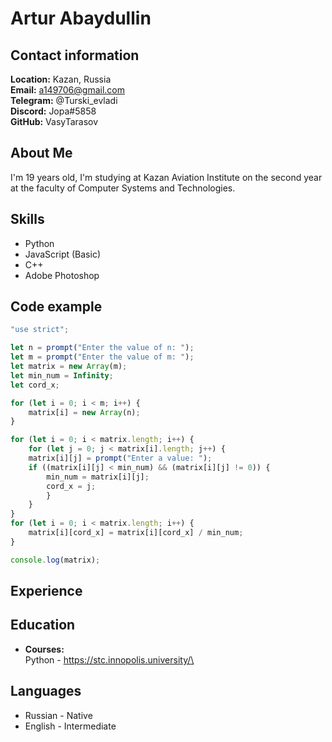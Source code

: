# Artur Abaydullin
## Contact information
**Location:** Kazan, Russia\
**Email:** a149706@gmail.com\
**Telegram:** @Turski_evladi\
**Discord:** Jopa#5858\
**GitHub:** VasyTarasov
## About Me
I'm 19 years old, I'm studying at Kazan Aviation Institute on the second year at the faculty of Computer Systems and Technologies.
## Skills
* Python
* JavaScript (Basic)
* C++
* Adobe Photoshop
## Code example
```js
"use strict";

let n = prompt("Enter the value of n: ");
let m = prompt("Enter the value of m: ");
let matrix = new Array(m);
let min_num = Infinity;
let cord_x;

for (let i = 0; i < m; i++) {
    matrix[i] = new Array(n);
}

for (let i = 0; i < matrix.length; i++) {
    for (let j = 0; j < matrix[i].length; j++) {
    matrix[i][j] = prompt("Enter a value: ");
    if ((matrix[i][j] < min_num) && (matrix[i][j] != 0)) {
        min_num = matrix[i][j];
        cord_x = j;
        }
    }
}
for (let i = 0; i < matrix.length; i++) {
    matrix[i][cord_x] = matrix[i][cord_x] / min_num;
}

console.log(matrix);
```
## Experience
## Education
* **Courses:**\
Python - https://stc.innopolis.university/\
## Languages
* Russian - Native
* English - Intermediate